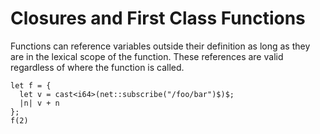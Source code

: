 # Closures and First Class Functions

Functions can reference variables outside their definition as long as they are
in the lexical scope of the function. These references are valid regardless of
where the function is called.

```
let f = {
  let v = cast<i64>(net::subscribe("/foo/bar")$)$;
  |n| v + n
};
f(2)
```
